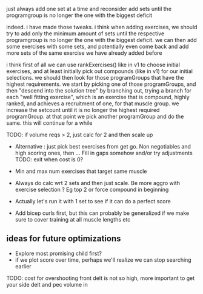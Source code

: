 just always add one set at a time and reconsider
add sets until the programgroup is no longer the one with the biggest deficit

indeed. i have made those tweaks. i think when adding exercises, we should try to add only the minimum amount of sets until the respective programgroup is no longer the one with the biggest deficit. we can then add some exercises with some sets, and potentially even come back and add more sets of the same exercise we have already added before

i think first of all we can use rankExercises() like in v1 to choose initial exercises, and at least initially pick out compounds (like in v1) for our initial selections.  we should then look for those programGroups that have the highest requirements. we start by picking one of those programGroups, and then "descend into the solution tree" by branching out, trying a branch for each "well fitting exercise", which is an exercise that is compound, highly ranked, and achieves a recruitment of one, for that muscle group. we increase the setcount until it is no longer the highest required programGroup. at that point we pick another programGroup and do the same. this will continue for a while

TODO: if volume reqs > 2, just calc for 2 and then scale up
- Alternative : just pick best exercises from get go. Non negotiables and high scoring ones, then ... Fill in gaps somehow and/or try adjustments
TODO: exit when cost is 0?

- Min and max num exercises that target same muscle
- Always do calc wrt 2 sets and then just scale. Be more aggro with exercise selection ? Eg top 2 or force compound in beginning
- Actually let's run it with 1 set to see if it can do a perfect score

- Add bicep curls first, but this can probably be generalized if we make sure to cover training at all muscle lengths etc
## ideas for future optimizations
- Explore most promising child first?
- if we plot score over time, perhaps we'll realize we can stop searching earlier

TODO: cost for overshooting front delt is not so high, more important to get your side delt and pec volume in